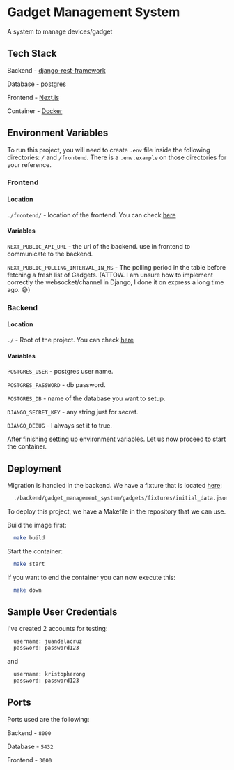 
# Gadget Management System

A system to manage devices/gadget

## Tech Stack

Backend - [django-rest-framework](https://www.django-rest-framework.org/)

Database - [postgres](https://www.postgresql.org/)

Frontend - [Next.js](nextjs.org)

Container - [Docker](https://www.docker.com/)

## Environment Variables

To run this project, you will need to create `.env` file inside the following directories:
`/` and `/frontend`. There is a `.env.example` on those directories for your reference.

### Frontend
#### Location
`./frontend/` - location of the frontend. You can check [here](https://github.com/ongkristopher/Gadget-Management-System/blob/main/frontend/.env.example)

#### Variables
`NEXT_PUBLIC_API_URL` - the url of the backend. use in frontend to communicate to the backend.

`NEXT_PUBLIC_POLLING_INTERVAL_IN_MS` - The polling period in the table before fetching a fresh list of Gadgets. (ATTOW. I am unsure how to implement correctly the websocket/channel in Django, I done it on express a long time ago. 😅)

### Backend
#### Location
`./` - Root of the project. You can check [here](https://github.com/ongkristopher/Gadget-Management-System/blob/main/.env.example)

#### Variables
`POSTGRES_USER` - postgres user name.

`POSTGRES_PASSWORD` - db password.

`POSTGRES_DB` - name of the database you want to setup.

`DJANGO_SECRET_KEY` - any string just for secret.

`DJANGO_DEBUG` - I always set it to true.

After finishing setting up environment variables. Let us now proceed to start the container.



## Deployment

Migration is handled in the backend. We have a fixture that is located [here](https://github.com/ongkristopher/Gadget-Management-System/blob/main/backend/gadget_management_system/gadgets/fixtures/initial_data.json):
```bash
  ./backend/gadget_management_system/gadgets/fixtures/initial_data.json
```

To deploy this project, we have a Makefile in the repository that we can use.

Build the image first:
```bash
  make build
```

Start the container:
```bash
  make start
```

If you want to end the container you can now execute this:
```bash
  make down
```

## Sample User Credentials

I've created 2 accounts for testing:

```bash
  username: juandelacruz
  password: password123
```
and
```bash
  username: kristopherong
  password: password123
```

## Ports

Ports used are the following:

Backend - `8000`

Database - `5432`

Frontend - `3000`


